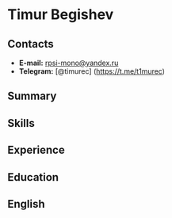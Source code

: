 # Timur Begishev

 ## Contacts
* **E-mail:** rpsi-mono@yandex.ru
* **Telegram:** [@timurec] (https://t.me/t1murec)
 
 ## Summary

 ## Skills

 ## Experience

 ## Education

 ## English
